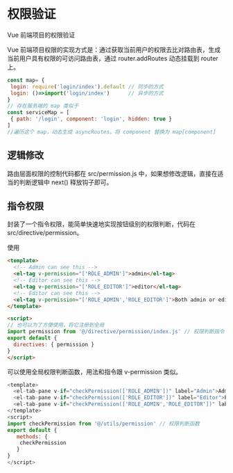 # 权限验证

Vue 前端项目的权限验证

Vue 前端项目权限的实现方式是：通过获取当前用户的权限去比对路由表，生成当前用户具有权限的可访问路由表，通过 router.addRoutes 动态挂载到 router 上。

```js
const map= {
 login: require('login/index').default // 同步的方式
 login: ()=>import('login/index')      // 异步的方式
}
// 存在服务端的 map 类似于
const serviceMap = [
 { path: '/login', component: 'login', hidden: true }
]
//遍历这个 map，动态生成 asyncRoutes。将 component 替换为 map[component]
```

## 逻辑修改

路由层面权限的控制代码都在 src/permission.js 中，如果想修改逻辑，直接在适当的判断逻辑中 next() 释放钩子即可。

## 指令权限

封装了一个指令权限，能简单快速地实现按钮级别的权限判断，代码在 src/directive/permission。

使用

```html
<template>
  <!-- Admin can see this -->
  <el-tag v-permission="['ROLE_ADMIN']">admin</el-tag>
  <!-- Editor can see this -->
  <el-tag v-permission="['ROLE_EDITOR']">editor</el-tag>
  <!-- Editor can see this -->
  <el-tag v-permission="['ROLE_ADMIN','ROLE_EDITOR']">Both admin or editor can see this</el-tag>
</template>

<script>
// 也可以为了方便使用，将它注册到全局
import permission from '@/directive/permission/index.js' // 权限判断指令
export default {
  directives: { permission }
}
</script>
```

可以使用全局权限判断函数，用法和指令跟 v-permission 类似。

```js
<template>
  <el-tab-pane v-if="checkPermission(['ROLE_ADMIN'])" label="Admin">Admin can see this</el-tab-pane>
  <el-tab-pane v-if="checkPermission(['ROLE_EDITOR'])" label="Editor">Editor can see this</el-tab-pane>
  <el-tab-pane v-if="checkPermission(['ROLE_ADMIN','ROLE_EDITOR'])" label="Admin-OR-Editor">Both admin or editor can see this</el-tab-pane>
</template>
<script>
import checkPermission from '@/utils/permission' // 权限判断函数
export default {
   methods: {
    checkPermission
   }
}
</script>
```
